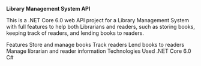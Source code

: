 **Library Management System API**


This is a .NET Core 6.0 web API project for a Library Management System with full features to help both Librarians and readers, such as storing books, keeping track of readers, and lending books to readers.

Features
Store and manage books
Track readers
Lend books to readers
Manage librarian and reader information
Technologies Used
.NET Core 6.0
C#
